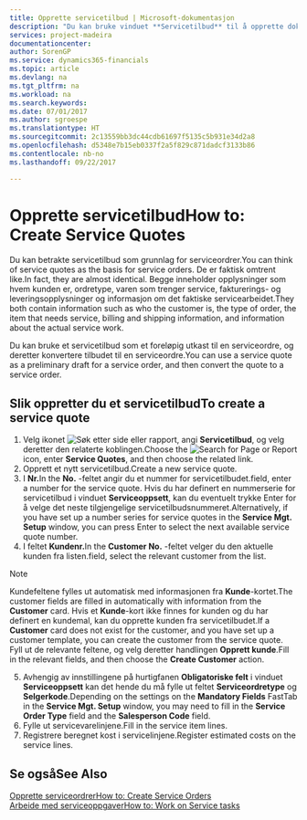 ```yaml
---
title: Opprette servicetilbud | Microsoft-dokumentasjon
description: "Du kan bruke vinduet **Servicetilbud** til å opprette dokumenter der du angir opplysninger om en service, for eksempel reparasjon og vedlikehold, på servicevarer etter forespørsel fra kunde. Du kan bruke et servicetilbud som et foreløpig utkast til en serviceordre, og deretter konvertere tilbudet til en serviceordre."
services: project-madeira
documentationcenter: 
author: SorenGP
ms.service: dynamics365-financials
ms.topic: article
ms.devlang: na
ms.tgt_pltfrm: na
ms.workload: na
ms.search.keywords: 
ms.date: 07/01/2017
ms.author: sgroespe
ms.translationtype: HT
ms.sourcegitcommit: 2c13559bb3dc44cdb61697f5135c5b931e34d2a8
ms.openlocfilehash: d5348e7b15eb0337f2a5f829c871dadcf3133b86
ms.contentlocale: nb-no
ms.lasthandoff: 09/22/2017

---
```

# <a name="how-to-create-service-quotes"></a><span data-ttu-id="4eaf8-104">Opprette servicetilbud</span><span class="sxs-lookup"><span data-stu-id="4eaf8-104">How to: Create Service Quotes</span></span>
<span data-ttu-id="4eaf8-105">Du kan betrakte servicetilbud som grunnlag for serviceordrer.</span><span class="sxs-lookup"><span data-stu-id="4eaf8-105">You can think of service quotes as the basis for service orders.</span></span> <span data-ttu-id="4eaf8-106">De er faktisk omtrent like.</span><span class="sxs-lookup"><span data-stu-id="4eaf8-106">In fact, they are almost identical.</span></span> <span data-ttu-id="4eaf8-107">Begge inneholder opplysninger som hvem kunden er, ordretype, varen som trenger service, fakturerings- og leveringsopplysninger og informasjon om det faktiske servicearbeidet.</span><span class="sxs-lookup"><span data-stu-id="4eaf8-107">They both contain information such as who the customer is, the type of order, the item that needs service, billing and shipping information, and information about the actual service work.</span></span>
 
<span data-ttu-id="4eaf8-108">Du kan bruke et servicetilbud som et foreløpig utkast til en serviceordre, og deretter konvertere tilbudet til en serviceordre.</span><span class="sxs-lookup"><span data-stu-id="4eaf8-108">You can use a service quote as a preliminary draft for a service order, and then convert the quote to a service order.</span></span>  
  
## <a name="to-create-a-service-quote"></a><span data-ttu-id="4eaf8-109">Slik oppretter du et servicetilbud</span><span class="sxs-lookup"><span data-stu-id="4eaf8-109">To create a service quote</span></span>  
1. <span data-ttu-id="4eaf8-110">Velg ikonet ![Søk etter side eller rapport](media/ui-search/search_small.png "Ikonet Søk etter side eller rapport"), angi **Servicetilbud**, og velg deretter den relaterte koblingen.</span><span class="sxs-lookup"><span data-stu-id="4eaf8-110">Choose the ![Search for Page or Report](media/ui-search/search_small.png "Search for Page or Report icon") icon, enter **Service Quotes**, and then choose the related link.</span></span>  
2. <span data-ttu-id="4eaf8-111">Opprett et nytt servicetilbud.</span><span class="sxs-lookup"><span data-stu-id="4eaf8-111">Create a new service quote.</span></span>  
3. <span data-ttu-id="4eaf8-112">I **Nr.**</span><span class="sxs-lookup"><span data-stu-id="4eaf8-112">In the **No.**</span></span> <span data-ttu-id="4eaf8-113">-feltet angir du et nummer for servicetilbudet.</span><span class="sxs-lookup"><span data-stu-id="4eaf8-113">field, enter a number for the service quote.</span></span> <span data-ttu-id="4eaf8-114">Hvis du har definert en nummerserie for servicetilbud i vinduet **Serviceoppsett**, kan du eventuelt trykke Enter for å velge det neste tilgjengelige servicetilbudsnummeret.</span><span class="sxs-lookup"><span data-stu-id="4eaf8-114">Alternatively, if you have set up a number series for service quotes in the **Service Mgt. Setup** window, you can press Enter to select the next available service quote number.</span></span>  
4. <span data-ttu-id="4eaf8-115">I feltet **Kundenr.**</span><span class="sxs-lookup"><span data-stu-id="4eaf8-115">In the **Customer No.**</span></span>  <span data-ttu-id="4eaf8-116">-feltet velger du den aktuelle kunden fra listen.</span><span class="sxs-lookup"><span data-stu-id="4eaf8-116">field, select the relevant customer from the list.</span></span>  

  > [!Note]  
  >  <span data-ttu-id="4eaf8-117">Kundefeltene fylles ut automatisk med informasjonen fra **Kunde**-kortet.</span><span class="sxs-lookup"><span data-stu-id="4eaf8-117">The customer fields are filled in automatically with information from the **Customer** card.</span></span> <span data-ttu-id="4eaf8-118">Hvis et **Kunde**-kort ikke finnes for kunden og du har definert en kundemal, kan du opprette kunden fra servicetilbudet.</span><span class="sxs-lookup"><span data-stu-id="4eaf8-118">If a **Customer** card does not exist for the customer, and you have set up a customer template, you can create the customer from the service quote.</span></span> <span data-ttu-id="4eaf8-119">Fyll ut de relevante feltene, og velg deretter handlingen **Opprett kunde**.</span><span class="sxs-lookup"><span data-stu-id="4eaf8-119">Fill in the relevant fields, and then choose the **Create Customer** action.</span></span>  
  
5. <span data-ttu-id="4eaf8-120">Avhengig av innstillingene på hurtigfanen **Obligatoriske felt** i vinduet **Serviceoppsett** kan det hende du må fylle ut feltet **Serviceordretype** og **Selgerkode**.</span><span class="sxs-lookup"><span data-stu-id="4eaf8-120">Depending on the settings on the **Mandatory Fields** FastTab in the **Service Mgt. Setup** window, you may need to fill in the **Service Order Type** field and the **Salesperson Code** field.</span></span>  
6. <span data-ttu-id="4eaf8-121">Fylle ut servicevarelinjene.</span><span class="sxs-lookup"><span data-stu-id="4eaf8-121">Fill in the service item lines.</span></span>  
7. <span data-ttu-id="4eaf8-122">Registrere beregnet kost i servicelinjene.</span><span class="sxs-lookup"><span data-stu-id="4eaf8-122">Register estimated costs on the service lines.</span></span>  
  
## <a name="see-also"></a><span data-ttu-id="4eaf8-123">Se også</span><span class="sxs-lookup"><span data-stu-id="4eaf8-123">See Also</span></span>  
[<span data-ttu-id="4eaf8-124">Opprette serviceordrer</span><span class="sxs-lookup"><span data-stu-id="4eaf8-124">How to: Create Service Orders</span></span>](service-how-to-create-service-orders.md)  
[<span data-ttu-id="4eaf8-125">Arbeide med serviceoppgaver</span><span class="sxs-lookup"><span data-stu-id="4eaf8-125">How to: Work on Service tasks</span></span>](service-how-to-work-on-service-tasks.md)  

 
